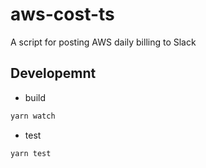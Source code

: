 # aws-cost-ts

A script for posting AWS daily billing to Slack

## Developemnt

- build

```sh
yarn watch
```

- test

```sh
yarn test
```
